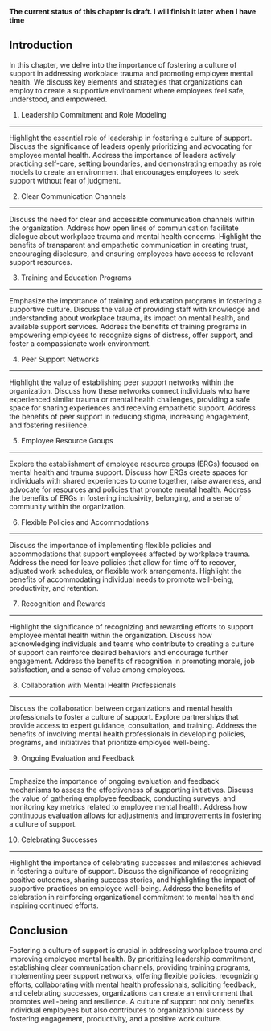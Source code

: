 **The current status of this chapter is draft. I will finish it later when I have time**

Introduction
------------

In this chapter, we delve into the importance of fostering a culture of support in addressing workplace trauma and promoting employee mental health. We discuss key elements and strategies that organizations can employ to create a supportive environment where employees feel safe, understood, and empowered.

1. Leadership Commitment and Role Modeling
------------------------------------------

Highlight the essential role of leadership in fostering a culture of support. Discuss the significance of leaders openly prioritizing and advocating for employee mental health. Address the importance of leaders actively practicing self-care, setting boundaries, and demonstrating empathy as role models to create an environment that encourages employees to seek support without fear of judgment.

2. Clear Communication Channels
-------------------------------

Discuss the need for clear and accessible communication channels within the organization. Address how open lines of communication facilitate dialogue about workplace trauma and mental health concerns. Highlight the benefits of transparent and empathetic communication in creating trust, encouraging disclosure, and ensuring employees have access to relevant support resources.

3. Training and Education Programs
----------------------------------

Emphasize the importance of training and education programs in fostering a supportive culture. Discuss the value of providing staff with knowledge and understanding about workplace trauma, its impact on mental health, and available support services. Address the benefits of training programs in empowering employees to recognize signs of distress, offer support, and foster a compassionate work environment.

4. Peer Support Networks
------------------------

Highlight the value of establishing peer support networks within the organization. Discuss how these networks connect individuals who have experienced similar trauma or mental health challenges, providing a safe space for sharing experiences and receiving empathetic support. Address the benefits of peer support in reducing stigma, increasing engagement, and fostering resilience.

5. Employee Resource Groups
---------------------------

Explore the establishment of employee resource groups (ERGs) focused on mental health and trauma support. Discuss how ERGs create spaces for individuals with shared experiences to come together, raise awareness, and advocate for resources and policies that promote mental health. Address the benefits of ERGs in fostering inclusivity, belonging, and a sense of community within the organization.

6. Flexible Policies and Accommodations
---------------------------------------

Discuss the importance of implementing flexible policies and accommodations that support employees affected by workplace trauma. Address the need for leave policies that allow for time off to recover, adjusted work schedules, or flexible work arrangements. Highlight the benefits of accommodating individual needs to promote well-being, productivity, and retention.

7. Recognition and Rewards
--------------------------

Highlight the significance of recognizing and rewarding efforts to support employee mental health within the organization. Discuss how acknowledging individuals and teams who contribute to creating a culture of support can reinforce desired behaviors and encourage further engagement. Address the benefits of recognition in promoting morale, job satisfaction, and a sense of value among employees.

8. Collaboration with Mental Health Professionals
-------------------------------------------------

Discuss the collaboration between organizations and mental health professionals to foster a culture of support. Explore partnerships that provide access to expert guidance, consultation, and training. Address the benefits of involving mental health professionals in developing policies, programs, and initiatives that prioritize employee well-being.

9. Ongoing Evaluation and Feedback
----------------------------------

Emphasize the importance of ongoing evaluation and feedback mechanisms to assess the effectiveness of supporting initiatives. Discuss the value of gathering employee feedback, conducting surveys, and monitoring key metrics related to employee mental health. Address how continuous evaluation allows for adjustments and improvements in fostering a culture of support.

10. Celebrating Successes
-------------------------

Highlight the importance of celebrating successes and milestones achieved in fostering a culture of support. Discuss the significance of recognizing positive outcomes, sharing success stories, and highlighting the impact of supportive practices on employee well-being. Address the benefits of celebration in reinforcing organizational commitment to mental health and inspiring continued efforts.

Conclusion
----------

Fostering a culture of support is crucial in addressing workplace trauma and improving employee mental health. By prioritizing leadership commitment, establishing clear communication channels, providing training programs, implementing peer support networks, offering flexible policies, recognizing efforts, collaborating with mental health professionals, soliciting feedback, and celebrating successes, organizations can create an environment that promotes well-being and resilience. A culture of support not only benefits individual employees but also contributes to organizational success by fostering engagement, productivity, and a positive work culture.
